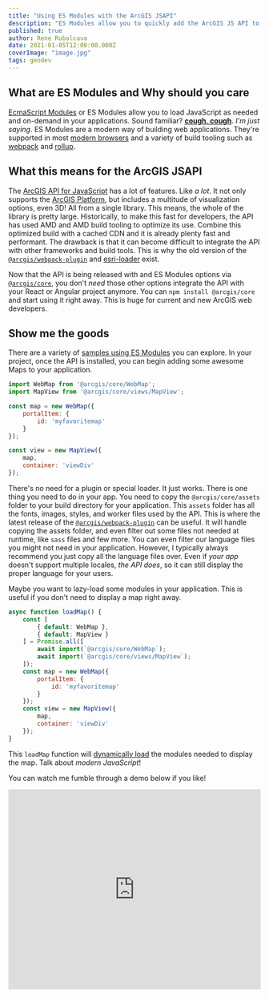 ```yaml
---
title: "Using ES Modules with the ArcGIS JSAPI"
description: "ES Modules allow you to quickly add the ArcGIS JS API to your modern JavaScript apps"
published: true
author: Rene Rubalcava
date: 2021-01-05T12:00:00.000Z
coverImage: "image.jpg"
tags: geodev
---
```


## What are ES Modules and Why should you care

[EcmaScript Modules](https://developer.mozilla.org/en-US/docs/Web/JavaScript/Guide/Modules) or ES Modules allow you to load JavaScript as needed and on-demand in your applications. Sound familiar? [**cough, cough**](https://requirejs.org/docs/whyamd.html). _I'm just saying_. ES Modules are a modern way of building web applications. They're supported in most [modern browsers](https://caniuse.com/es6-module) and a variety of build tooling such as [webpack](https://webpack.js.org/) and [rollup](https://rollupjs.org/guide/en/).

## What this means for the ArcGIS JSAPI

The [ArcGIS API for JavaScript](https://developers.arcgis.com/javascript/) has a lot of features. Like _a lot_. It not only supports the [ArcGIS Platform](https://www.esri.com/en-us/arcgis/about-arcgis/overview), but includes a multitude of visualization options, even 3D! All from a single library. This means, the whole of the library is pretty large. Historically, to make this fast for developers, the API has used AMD and AMD build tooling to optimize its use. Combine this optimized build with a cached CDN and it is already plenty fast and performant. The drawback is that it can become difficult to integrate the API with other frameworks and build tools. This is why the old version of the [`@arcgis/webpack-plugin`](https://github.com/Esri/arcgis-webpack-plugin/blob/96c60c8d469e4976d1b62ec30b4c9838e4d74480/README.md) and [esri-loader](https://github.com/Esri/esri-loader) exist.

Now that the API is being released with and ES Modules options via [`@arcgis/core`](https://www.npmjs.com/package/@arcgis/core), you don't _need_ those other options integrate the API with your React or Angular project anymore. You can `npm install @arcgis/core` and start using it right away. This is huge for current and new ArcGIS web developers.

## Show me the goods

There are a variety of [samples using ES Modules](https://github.com/Esri/jsapi-resources/tree/master/esm-samples) you can explore. In your project, once the API is installed, you can begin adding some awesome Maps to your application.

```js
import WebMap from '@arcgis/core/WebMap';
import MapView from '@arcgis/core/views/MapView';

const map = new WebMap({
    portalItem: {
        id: 'myfavoritemap'
    }
});

const view = new MapView({
    map,
    container: 'viewDiv'
});
```

There's no need for a plugin or special loader. It just works. There is one thing you need to do in your app. You need to copy the `@arcgis/core/assets` folder to your build directory for your application. This `assets` folder has all the fonts, images, styles, and worker files used by the API. This is where the latest release of the [`@arcgis/webpack-plugin`](https://github.com/Esri/arcgis-webpack-plugin) can be useful. It will handle copying the assets folder, and even filter out some files not needed at runtime, like `sass` files and few more. You can even filter our language files you might not need in your application. However, I typically always recommend you just copy all the language files over. Even if _your app_ doesn't support multiple locales, _the API does_, so it can still display the proper language for your users.

Maybe you want to lazy-load some modules in your application. This is useful if you don't need to display a map right away.

```js
async function loadMap() {
    const [
        { default: WebMap },
        { default: MapView }
    ] = Promise.all([
        await import(`@arcgis/core/WebMap`);
        await import(`@arcgis/core/views/MapView`);
    ]);
    const map = new WebMap({
        portalItem: {
            id: 'myfavoritemap'
        }
    });
    const view = new MapView({
        map,
        container: 'viewDiv'
    });
}
```

This `loadMap` function will [dynamically load](https://v8.dev/features/dynamic-import) the modules needed to display the map. Talk about _modern JavaScript_!

You can watch me fumble through a demo below if you like!

<iframe width="100%" height="400" src="https://www.youtube.com/embed/C-8im8eEUPQ" frameborder="0" allow="accelerometer; autoplay; clipboard-write; encrypted-media; gyroscope; picture-in-picture" allowfullscreen></iframe>